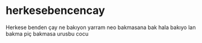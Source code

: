 # herkesebencencay
Herkese benden çay
ne
bakıyon
yarram
neo
bakmasana 
bak hala bakıyo
lan bakma piç
bakmasa urusbu cocu
